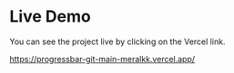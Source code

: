 # Live Demo
You can see the project live by clicking on the Vercel link.

https://progressbar-git-main-meralkk.vercel.app/


